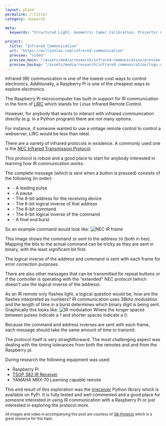 ```yaml
---
layout: plain
permalink: /:title/
category: research

meta:
  keywords: "Structured Light, Geometric Camer Calibration, Projector Calibration, Projection Mapping"

project:
  title: "Infrared Communication"
  url: "https://willynolan.com/infrared-communication"
  preview: "video"
  preview_main: "/assets/media/research/infrared-communication/preview.webm"
  preview_backup: "/assets/media/research/infrared-communication/logo.mp4"
---
```

<p>
Infrared (IR) communication is one of the lowest-cost ways to control electronics.
Additionally, a Raspberry Pi is one of the cheapest ways to explore electronics.
</p>

<p>
The Raspberry Pi microcomputer has built-in support for IR communication in the form of 
<a href="https://learn.adafruit.com/using-an-ir-remote-with-a-raspberry-pi-media-center/lirc"> LIRC</a> which 
stands for Linux Infrared Remote Control.
</p>

<p>
However, for anybody that wants to interact with infrared communication directly (e.g. in a Python program)
there are not many options.
</p>

<p>
For instance, if someone wanted to use a vintage remote control to control a webserver, LIRC would be less than ideal.
</p>

<p>
There are a variety of infrared protocols in existence.  A commonly used one is the <a href="https://techdocs.altium.com/display/FPGA/NEC+Infrared+Transmission+Protocol">
NEC Infrared Transmission Protocol</a>.
</p>

<p>
This protocol is robust and a good place to start for anybody interested in learning how IR communication works.
</p>

<p>
The complete message (which is sent when a button is pressed) consists of the following (in order):
</p>

<ul class="extra-bottom">
    <li>- A leading pulse</li>
    <li>- A pause</li>
    <li>- The 8-bit address for the receiving device</li>
    <li>- The 8-bit logical inverse of that address</li>
    <li>- The 8-bit command</li>
    <li>- The 8-bit logical inverse of the command</li>
    <li>- A final end burst</li>
</ul>

<p>
So an example command would look like:
<img class="research-post" alt="NEC IR frame" src="https://www.sbprojects.net/knowledge/ir/nectrain.png">
</p>

<p>
This image shows the command <code>16</code> sent to the address <code>59</code> (both in hex).
Mapping the bits to the actual command can be tricky as they are sent in binary, with the least significant bit first.
</p>

<p>
The logical inverse of the address and command is sent with each frame for error correction purposes.
</p>

<p>
There are also other messages that can be transmitted for repeat buttons or if the controller is operating with the 
"extended" NEC protocol (which doesn't use the logical inverse of the address).
</p>

<p>
As an IR remote only flashes light, a logical question would be, how are the flashes interpreted as numbers?
IR communication uses 38khz modulation and the length of time in a burst determines which binary digit is being 
sent. Graphically this looks like:
<img class="research-post" alt="IR modulation" src="https://www.sbprojects.net/knowledge/ir/necmodulation.png">
Where the longer spaces between pulses indicate a 1 and shorter spaces indicate a 0.
</p>

<p>
Because the command and address inverses are sent with each frame, each message should take the same amount of time to transmit.
</p>

<p>
The protocol itself is very straightforward.  The most challenging aspect was dealing with the timing tolerances 
from both the remotes and and from the Raspberry pi.
</p>


<p>
During research the following equipment was used:
</p>

<ul class="extra-bottom">
    <li>Raspberry Pi</li>
    <li><a href="https://www.vishay.com/docs/82491/tsop382.pdf">TSOP 382 IR Receiver</a></li>
    <li>YAMAHA MRX-70 Learning capable remote</li>
</ul>

<p>
This end result of this exploration was the <a href="https://pypi.org/project/irreceiver/">irreceiver</a> Python
library which is available on PyPi. It is fully tested and well commented and a good place for someone interested in
using IR communication with a Raspberry Pi or just interested in exploring the protocol more.
</p>

<small class="last-paragraph">
    All images and video in accompanying this post are courtesy of <a href="https://www.sbprojects.net/knowledge/ir/index.php">SB-Projects</a> 
    which is a great resource for this topic.
</small>
